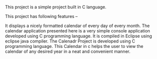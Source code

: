 This project is a simple project built in C language.

This project has following features –

It displays a nicely formatted calendar of every day of every month.
The calendar application presented here is a very simple console application developed using C programming language.
It is compiled in Eclipse using eclipse java compiler.
The Calenadr Project is developed using C programming language. This Calendar in c helps the user to view the calendar of any desired year in a neat and convenient manner.

